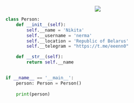 <div align="center">
    <p>
        <img src="https://img.shields.io/badge/-Python-000000?style=for-the-badge&logo=python&logoColor=white&labelColor=282828">
    </p>
</div>

```python
class Person:
    def __init__(self):
        self.__name = 'Nikita'
        self.__username = 'nerma'
        self.__location = 'Republic of Belarus'
        self.__telegram = "https://t.me/eeenn0"

    def __str__(self):
        return self.__name


if __name__ == '__main__':
    person: Person = Person()
    
    print(person)
```
